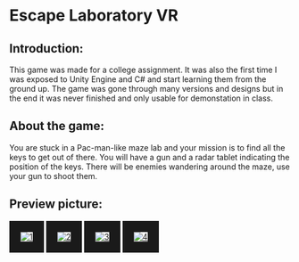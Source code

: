 # Escape Laboratory VR

## Introduction:
This game was made for a college assignment.
It was also the first time I was exposed to Unity Engine and C# and start learning them from the ground up.
The game was gone through many versions and designs but in the end it was never finished and only usable for demonstation in class.

## About the game:
You are stuck in a Pac-man-like maze lab and your mission is to find all the keys to get out of there. 
You will have a gun and a radar tablet indicating the position of the keys.
There will be enemies wandering around the maze, use your gun to shoot them.

## Preview picture:
<a href="https://ibb.co/7X6Gy26"><img src="https://i.ibb.co/475jNP5/1.png" alt="1" border="20"></a>
<a href="https://ibb.co/LrmJg1L"><img src="https://i.ibb.co/42zYSp6/2.png" alt="2" border="20"></a>
<a href="https://ibb.co/Ntqd1dm"><img src="https://i.ibb.co/n6yN3Nn/3.png" alt="3" border="20"></a>
<a href="https://ibb.co/9ywkd9q"><img src="https://i.ibb.co/1Rst4f9/4.png" alt="4" border="20"></a>


